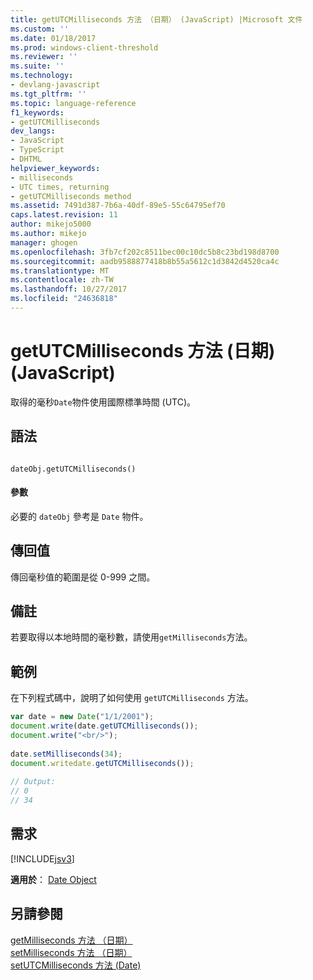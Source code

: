```yaml
---
title: getUTCMilliseconds 方法 （日期） (JavaScript) |Microsoft 文件
ms.custom: ''
ms.date: 01/18/2017
ms.prod: windows-client-threshold
ms.reviewer: ''
ms.suite: ''
ms.technology:
- devlang-javascript
ms.tgt_pltfrm: ''
ms.topic: language-reference
f1_keywords:
- getUTCMilliseconds
dev_langs:
- JavaScript
- TypeScript
- DHTML
helpviewer_keywords:
- milliseconds
- UTC times, returning
- getUTCMilliseconds method
ms.assetid: 7491d387-7b6a-40df-89e5-55c64795ef70
caps.latest.revision: 11
author: mikejo5000
ms.author: mikejo
manager: ghogen
ms.openlocfilehash: 3fb7cf202c8511bec00c10dc5b8c23bd198d8700
ms.sourcegitcommit: aadb9588877418b8b55a5612c1d3842d4520ca4c
ms.translationtype: MT
ms.contentlocale: zh-TW
ms.lasthandoff: 10/27/2017
ms.locfileid: "24636818"
---
```

# <a name="getutcmilliseconds-method-date-javascript"></a>getUTCMilliseconds 方法 (日期) (JavaScript)
取得的毫秒`Date`物件使用國際標準時間 (UTC)。  
  
## <a name="syntax"></a>語法  
  
```  
  
dateObj.getUTCMilliseconds()   
```  
  
#### <a name="parameters"></a>參數  
 必要的 `dateObj` 參考是 `Date` 物件。  
  
## <a name="return-value"></a>傳回值  
 傳回毫秒值的範圍是從 0-999 之間。  
  
## <a name="remarks"></a>備註  
 若要取得以本地時間的毫秒數，請使用`getMilliseconds`方法。  
  
## <a name="example"></a>範例  
 在下列程式碼中，說明了如何使用 `getUTCMilliseconds` 方法。  
  
```JavaScript  
var date = new Date("1/1/2001");  
document.write(date.getUTCMilliseconds());  
document.write("<br/>");  
  
date.setMilliseconds(34);  
document.writedate.getUTCMilliseconds());  
  
// Output:  
// 0   
// 34   
```  
  
## <a name="requirements"></a>需求  
 [!INCLUDE[jsv3](../../javascript/reference/includes/jsv3-md.md)]  
  
 **適用於**： [Date Object](../../javascript/reference/date-object-javascript.md)  
  
## <a name="see-also"></a>另請參閱  
 [getMilliseconds 方法 （日期）](../../javascript/reference/getmilliseconds-method-date-javascript.md)   
 [setMilliseconds 方法 （日期）](../../javascript/reference/setmilliseconds-method-date-javascript.md)   
 [setUTCMilliseconds 方法 (Date)](../../javascript/reference/setutcmilliseconds-method-date-javascript.md)